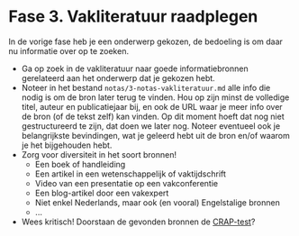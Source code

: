 # Fase 3. Vakliteratuur raadplegen

In de vorige fase heb je een onderwerp gekozen, de bedoeling is om daar nu informatie over op te zoeken.

- Ga op zoek in de vakliteratuur naar goede informatiebronnen gerelateerd aan het onderwerp dat je gekozen hebt.
- Noteer in het bestand `notas/3-notas-vakliteratuur.md` alle info die nodig is om de bron later terug te vinden. Hou op zijn minst de volledige titel, auteur en publicatiejaar bij, en ook de URL waar je meer info over de bron (of de tekst zelf) kan vinden. Op dit moment hoeft dat nog niet gestructureerd te zijn, dat doen we later nog. Noteer eventueel ook je belangrijkste bevindingen, wat je geleerd hebt uit de bron en/of waarom je het bijgehouden hebt.
- Zorg voor diversiteit in het soort bronnen!
    - Een boek of handleiding
    - Een artikel in een wetenschappelijk of vaktijdschrift
    - Video van een presentatie op een vakconferentie
    - Een blog-artikel door een vakexpert
    - Niet enkel Nederlands, maar ook (en vooral) Engelstalige bronnen
    - ...
- Wees kritisch! Doorstaan de gevonden bronnen de [CRAP-test](https://maken.wikiwijs.nl/bestanden/829924/hbo-ict%20craap%20test.pdf)?